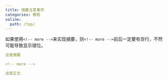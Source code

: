 ```yaml
---
title: 摘要注意事项
categories: 教程
valine:
  path: /top/
---
```


如果使用`<!-- more -->`来实现摘要，则`<!-- more -->`前后一定要有空行，不然可能导致显示错位。

```yml
这是摘要

<!-- more -->

这是正文
```
